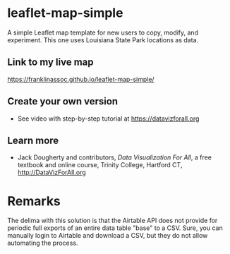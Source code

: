 # leaflet-map-simple
A simple Leaflet map template for new users to copy, modify, and experiment.
This one uses Louisiana State Park locations as data.

## Link to my live map

https://franklinassoc.github.io/leaflet-map-simple/

## Create your own version
- See video with step-by-step tutorial at https://datavizforall.org

## Learn more
- Jack Dougherty and contributors, *Data Visualization For All*, a free textbook and online course, Trinity College, Hartford CT, http://DataVizForAll.org

# Remarks

The delima with this solution is that the Airtable API does not provide for periodic full exports of an entire data table "base" to a CSV. Sure, you can manually login to Airtable and download a CSV, but they do not allow automating the process.
